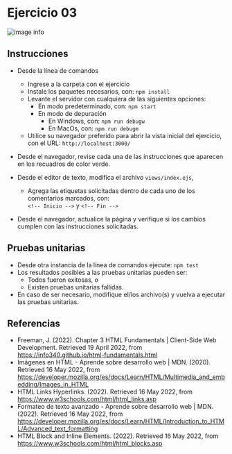 # Ejercicio 03

![image info](images/ejercicio03.png)

## Instrucciones

* Desde la línea de comandos
	+ Ingrese a la carpeta con el ejercicio
	+ Instale los paquetes necesarios, con: `npm install`
	+ Levante el servidor con cualquiera de las siguientes opciones:
		- En modo predeterminado, con: `npm start`
		- En modo de depuración 
			+ En Windows, con: `npm run debugw`
			+ En MacOs, con: `npm run debugm`
	+ Utilice su navegador preferido para abrir la vista inicial del ejercicio, con el URL: `http://localhost:3000/`

* Desde el navegador, revise cada una de las instrucciones que aparecen en los recuadros de color verde.
* Desde el editor de texto, modifica el archivo `views/index.ejs`, 
	+ Agrega las etiquetas solicitadas dentro de cada uno de los comentarios marcados, con:  
	`<!-- Inicio -->` y `<!-- Fin -->`
* Desde el navegador, actualice la página y verifique si los cambios cumplen con las instrucciones solicitadas.

## Pruebas unitarias

* Desde otra instancia de la línea de comandos ejecute: `npm test`
* Los resultados posibles a las pruebas unitarias pueden ser: 
	+ Todos fueron exitosas, o
	+ Existen pruebas unitarias fallidas.
* En caso de ser necesario, modifique el/los archivo(s) y vuelva a ejecutar las pruebas unitarias. 

## Referencias 

* Freeman, J. (2022). Chapter 3 HTML Fundamentals | Client-Side Web Development. Retrieved 19 April 2022, from https://info340.github.io/html-fundamentals.html
* Imágenes en HTML - Aprende sobre desarrollo web | MDN. (2020). Retrieved 16 May 2022, from https://developer.mozilla.org/es/docs/Learn/HTML/Multimedia_and_embedding/Images_in_HTML
* HTML Links Hyperlinks. (2022). Retrieved 16 May 2022, from https://www.w3schools.com/html/html_links.asp
* Formateo de texto avanzado - Aprende sobre desarrollo web | MDN. (2022). Retrieved 16 May 2022, from https://developer.mozilla.org/es/docs/Learn/HTML/Introduction_to_HTML/Advanced_text_formatting
* HTML Block and Inline Elements. (2022). Retrieved 16 May 2022, from https://www.w3schools.com/html/html_blocks.asp
